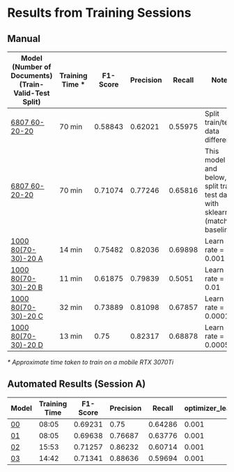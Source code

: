 # Results from Training Sessions

## Manual

| Model (Number of Documents) (Train-Valid-Test Split)               | Training Time * | F1-Score | Precision | Recall  | Notes                                                                        |
| ------------------------------------------------------------------ | --------------- | -------- | --------- | ------- | ---------------------------------------------------------------------------- |
| [6807 60-20-20](./trained_models/model-6807-60_20_20/)             | 70 min          | 0.58843  | 0.62021   | 0.55975 | Split train/test data differently                                            |
| [6807 60-20-20](./trained_models/model-6807-60_20_20/)             | 70 min          | 0.71074  | 0.77246   | 0.65816 | This model and below, split train test data with sklearn (matching baseline) |
| [1000 80(70-30)-20 A](./trained_models/model-1000-80(70_30)_20-A/) | 14 min          | 0.75482  | 0.82036   | 0.69898 | Learn rate = 0.001                                                           |
| [1000 80(70-30)-20 B](./trained_models/model-1000-80(70_30)_20-B/) | 11 min          | 0.61875  | 0.79839   | 0.5051  | Learn rate = 0.01                                                            |
| [1000 80(70-30)-20 C](./trained_models/model-1000-80(70_30)_20-C/) | 32 min          | 0.73889  | 0.81098   | 0.67857 | Learn rate = 0.0001                                                          |
| [1000 80(70-30)-20 D](./trained_models/model-1000-80(70_30)_20-D/) | 13 min          | 0.75     | 0.82317   | 0.68878 | Learn rate = 0.0005                                                          |

_\* Approximate time taken to train on a mobile RTX 3070Ti_

## Automated Results (Session A)
| Model                              | Training Time | F1-Score | Precision | Recall  | optimizer_learn_rate | training_dropout | batch_size_start | batch_size_stop | batch_size_compound | batcher_tolerance |
| ---------------------------------- | ------------- | -------- | --------- | ------- | -------------------- | ---------------- | ---------------- | --------------- | ------------------- | ----------------- |
| [00](./trained_models/model-A-00/) | 08:05         | 0.69231  | 0.75      | 0.64286 | 0.001                | 0.1              | 100              | 1000            | 1.001               | 0.2               |
| [01](./trained_models/model-A-01/) | 08:05         | 0.69638  | 0.76687   | 0.63776 | 0.001                | 0.18             | 100              | 1000            | 1.001               | 0.2               |
| [02](./trained_models/model-A-02/) | 15:53         | 0.71257  | 0.86232   | 0.60714 | 0.001                | 0.26             | 100              | 1000            | 1.001               | 0.2               |
| [03](./trained_models/model-A-03/) | 14:42         | 0.71341  | 0.88636   | 0.59694 | 0.001                | 0.34             | 100              | 1000            | 1.001               | 0.2               |
